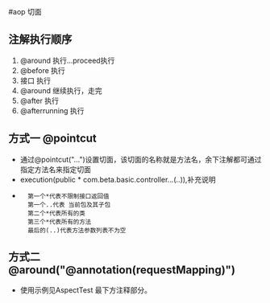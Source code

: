 #aop 切面
## 注解执行顺序
1.  @around 执行...proceed执行
2.  @before 执行
3.  接口 执行
4.  @around 继续执行，走完
5.  @after 执行
6.  @afterrunning 执行
##  方式一 @pointcut
*   通过@pointcut("...")设置切面，该切面的名称就是方法名，余下注解都可通过指定方法名来指定切面
*   execution(public * com.beta.basic.controller..*.*(..)),补充说明
*       第一个*代表不限制接口返回值
        第一个..代表 当前包及其子包
        第二个*代表所有的类
        第三个*代表所有的方法
        最后的(..)代表方法参数列表不为空
##  方式二 @around("@annotation(requestMapping)")
*   使用示例见AspectTest 最下方注释部分。